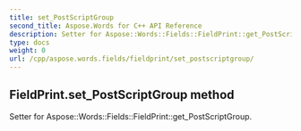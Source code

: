 ```yaml
---
title: set_PostScriptGroup
second_title: Aspose.Words for C++ API Reference
description: Setter for Aspose::Words::Fields::FieldPrint::get_PostScriptGroup. 
type: docs
weight: 0
url: /cpp/aspose.words.fields/fieldprint/set_postscriptgroup/
---
```

## FieldPrint.set_PostScriptGroup method


Setter for Aspose::Words::Fields::FieldPrint::get_PostScriptGroup. 

